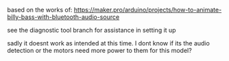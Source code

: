 based on the works of: https://maker.pro/arduino/projects/how-to-animate-billy-bass-with-bluetooth-audio-source


see the diagnostic tool branch for assistance in setting it up

sadly it doesnt work as intended at this time. I dont know if its the audio detection or the motors need more power to them for this model?

